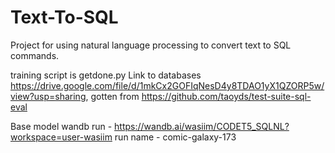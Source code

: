 # Text-To-SQL
Project for using natural language processing to convert text to SQL commands.

training script is getdone.py
Link to databases https://drive.google.com/file/d/1mkCx2GOFIqNesD4y8TDAO1yX1QZORP5w/view?usp=sharing, gotten from https://github.com/taoyds/test-suite-sql-eval

Base model wandb run - https://wandb.ai/wasiim/CODET5_SQLNL?workspace=user-wasiim
run name - comic-galaxy-173
